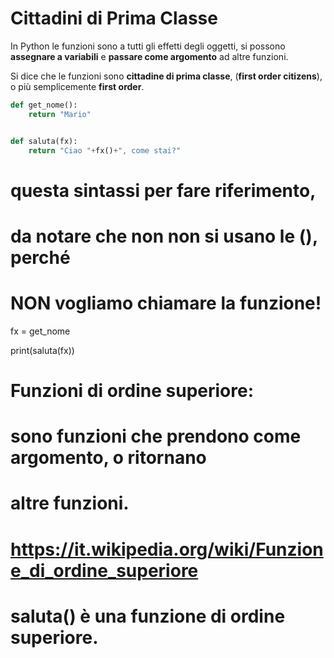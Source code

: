 # Cittadini di Prima Classe

In Python le funzioni sono a tutti gli effetti degli oggetti, si possono **assegnare a variabili** e **passare come argomento** ad altre funzioni.

Si dice che le funzioni sono **cittadine di prima classe**, (**first order citizens**), o più semplicemente **first order**.


```python
def get_nome():
    return "Mario"


def saluta(fx):
    return "Ciao "+fx()+", come stai?"
```




# questa sintassi per fare riferimento,
# da notare che non non si usano le (), perché 
# NON vogliamo chiamare la funzione!

fx = get_nome

print(saluta(fx))



#
# Funzioni di ordine superiore:
# sono funzioni che prendono come argomento, o ritornano
# altre funzioni. 
# https://it.wikipedia.org/wiki/Funzione_di_ordine_superiore
# 
# saluta() è una funzione di ordine superiore.
#





